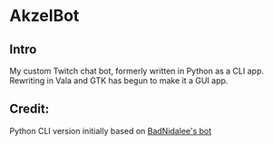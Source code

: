# AkzelBot

## Intro

My custom Twitch chat bot, formerly written in Python as a CLI app. Rewriting in Vala and GTK has begun to make it a GUI app.

## Credit:
Python CLI version initially based on [BadNidalee's bot](https://github.com/BadNidalee/ChatBot)
